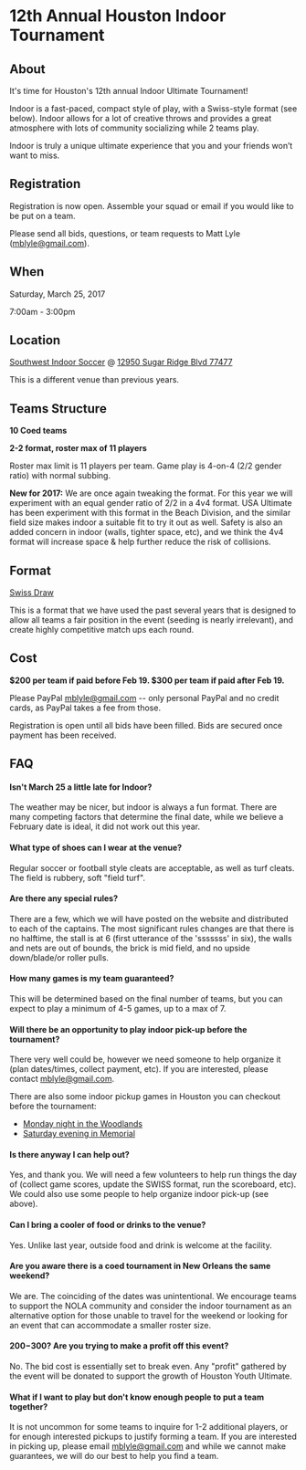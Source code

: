 # 12th Annual Houston Indoor Tournament

## About

It's time for Houston's 12th annual Indoor Ultimate Tournament!

Indoor is a fast-paced, compact style of play, with a Swiss-style format (see
below). Indoor allows for a lot of creative throws and provides a great
atmosphere with lots of community socializing while 2 teams play.

Indoor is truly a unique ultimate experience that you and your friends won’t
want to miss.

## Registration

Registration is now open. Assemble your squad or email if you would like to be
put on a team.

Please send all bids, questions, or team requests to Matt Lyle
(<mblyle@gmail.com>).

## When

Saturday, March 25, 2017

7:00am - 3:00pm

## Location

[Southwest Indoor Soccer] @ [12950 Sugar Ridge Blvd 77477]

This is a different venue than previous years.

[Southwest Indoor Soccer]:http://www.letsplaysoccer.com/facilities/15
[12950 Sugar Ridge Blvd 77477]:https://www.google.com/maps/place/12950+Sugar+Ridge+Blvd+77477

## Teams Structure

**10 Coed teams**

**2-2 format, roster max of 11 players**

Roster max limit is 11 players per team. Game play is 4-on-4 (2/2 gender ratio)
with normal subbing.

**New for 2017:** We are once again tweaking the format. For this year we will
experiment with an equal gender ratio of 2/2 in a 4v4 format. USA Ultimate has
been experiment with this format in the Beach Division, and the similar field
size makes indoor a suitable fit to try it out as well. Safety is also an added
concern in indoor (walls, tighter space, etc), and we think the 4v4 format will
increase space & help further reduce the risk of collisions.

## Format

[Swiss Draw](http://en.wikipedia.org/wiki/Swiss-system_tournament)

This is a format that we have used the past several years that is designed to
allow all teams a fair position in the event (seeding is nearly irrelevant), and
create highly competitive match ups each round.

## Cost

**$200 per team if paid before Feb 19. $300 per team if paid after Feb 19.**

Please PayPal <mblyle@gmail.com> -- only personal PayPal and no credit cards, as
PayPal takes a fee from those.

Registration is open until all bids have been filled. Bids are secured once
payment has been received.

## FAQ

#### Isn't March 25 a little late for Indoor?

The weather may be nicer, but indoor is always a fun format. There are many
competing factors that determine the final date, while we believe a February
date is ideal, it did not work out this year.

#### What type of shoes can I wear at the venue?

Regular soccer or football style cleats are acceptable, as well as turf cleats.
The field is rubbery, soft "field turf".

#### Are there any special rules?

There are a few, which we will have posted on the website and distributed to
each of the captains. The most significant rules changes are that there is no
halftime, the stall is at 6 (first utterance of the 'sssssss' in six), the walls
and nets are out of bounds, the brick is mid field, and no upside down/blade/or
roller pulls.

#### How many games is my team guaranteed?

This will be determined based on the final number of teams, but you can expect
to play a minimum of 4-5 games, up to a max of 7.

#### Will there be an opportunity to play indoor pick-up before the tournament?

There very well could be, however we need someone to help organize it (plan
dates/times, collect payment, etc). If you are interested, please contact
<mblyle@gmail.com>.

There are also some indoor pickup games in Houston you can checkout before the
tournament:

* [Monday night in the Woodlands](https://pickupultimate.com/games/3451)
* [Saturday evening in Memorial](https://pickupultimate.com/games/3900)

#### Is there anyway I can help out?

Yes, and thank you. We will need a few volunteers to help run things the day of
(collect game scores, update the SWISS format, run the scoreboard, etc). We
could also use some people to help organize indoor pick-up (see above).

#### Can I bring a cooler of food or drinks to the venue?

Yes. Unlike last year, outside food and drink is welcome at the facility.

#### Are you aware there is a coed tournament in New Orleans the same weekend?

We are. The coinciding of the dates was unintentional. We encourage teams to
support the NOLA community and consider the indoor tournament as an alternative
option for those unable to travel for the weekend or looking for an event that
can accommodate a smaller roster size.

#### $200-$300? Are you trying to make a profit off this event?

No. The bid cost is essentially set to break even. Any "profit" gathered by the
event will be donated to support the growth of Houston Youth Ultimate.

#### What if I want to play but don't know enough people to put a team together?

It is not uncommon for some teams to inquire for 1-2 additional players, or for
enough interested pickups to justify forming a team. If you are interested in
picking up, please email <mblyle@gmail.com> and while we cannot make guarantees,
we will do our best to help you find a team.
